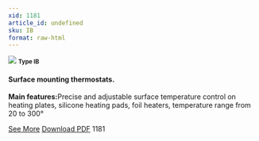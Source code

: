 ```yaml
---
xid: 1181
article_id: undefined
sku: IB
format: raw-html
---
```

 <!-- <span class="tag-top">New</span> -->
 <img src="./1181/IB.jpg" class="card-imgs mb-2">
 <small class="text-grey mb-2"><b>Type IB</b> </small>
 <h4>Surface mounting thermostats.</h4>
 <p><b>Main features:</b>Precise and adjustable surface temperature control on heating plates, silicone heating pads, foil heaters, temperature range from 20 to 300&#xB0;</p>
 <div class="btns">
 <a href="../en/ib.html" class="btn-red">See More</a>
 <a href="../en/pdf/1-41Surface mounting thermostat-Type IB20130603.pdf" target="_blank" class="btn-red">Download PDF</a>
 <!-- <a href="http://www.ultimheat.com/cat1.html" class="access-link"> Access full catalogue <i class="fa fa-external-link" aria-hidden="true"></i> </a> -->
 <span class="number-btn">1181</span>
 </div>
 